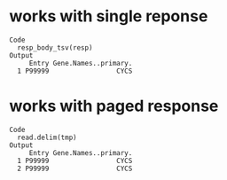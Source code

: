 # works with single reponse

    Code
      resp_body_tsv(resp)
    Output
         Entry Gene.Names..primary.
      1 P99999                 CYCS

# works with paged response

    Code
      read.delim(tmp)
    Output
         Entry Gene.Names..primary.
      1 P99999                 CYCS
      2 P99999                 CYCS

